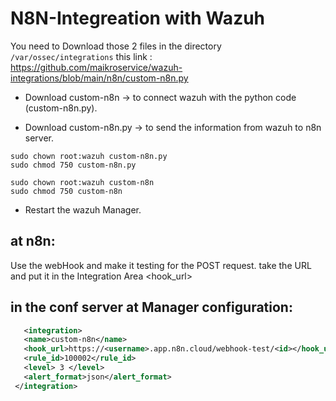 # N8N-Integreation with Wazuh

You need to Download those 2 files in the directory `/var/ossec/integrations` this link : https://github.com/maikroservice/wazuh-integrations/blob/main/n8n/custom-n8n.py

- Download custom-n8n -> to connect wazuh with the python code (custom-n8n.py).

- Download custom-n8n.py -> to send the information from wazuh to n8n server.
```
sudo chown root:wazuh custom-n8n.py
sudo chmod 750 custom-n8n.py

sudo chown root:wazuh custom-n8n
sudo chmod 750 custom-n8n
```
  

- Restart the wazuh Manager.

## at n8n:
Use the webHook and make it testing for the POST request.
take the URL and put it in the Integration Area <hook_url>

 ## in the conf server at Manager configuration:

 ```xml
    <integration>
    <name>custom-n8n</name>
    <hook_url>https://<username>.app.n8n.cloud/webhook-test/<id></hook_url>  
    <rule_id>100002</rule_id>
    <level> 3 </level>
    <alert_format>json</alert_format>
  </integration>

```


